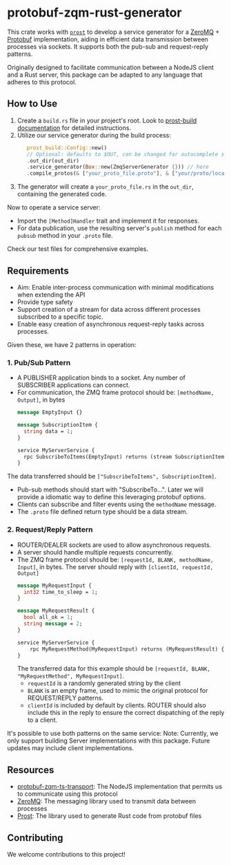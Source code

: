 # protobuf-zqm-rust-generator

This crate works with [`prost`](https://github.com/tokio-rs/prost) to develop a service generator for
a [ZeroMQ](https://zeromq.org/) + [Protobuf](https://protobuf.dev/) implementation, aiding in efficient data
transmission between processes via sockets. It supports both the pub-sub and request-reply patterns.

Originally designed to facilitate communication between a NodeJS client and a Rust server, this package can be adapted
to any language that adheres to this protocol.

## How to Use

1. Create a `build.rs` file in your project's root. Look
   to [prost-build documentation](https://docs.rs/prost-build/latest/prost_build/) for detailed instructions.
2. Utilize our service generator during the build process:
     ```rust
        prost_build::Config::new()
        // Optional: defaults to $OUT, can be changed for autocomplete support
        .out_dir(out_dir)
        .service_generator(Box::new(ZmqServerGenerator {})) // here
        .compile_protos(& ["your_proto_file.proto"], & ["your/proto/location/"])
     ```
3. The generator will create a `your_proto_file.rs` in the `out_dir`, containing the generated code.

Now to operate a service server:

- Import the `[Method]Handler` trait and implement it for responses.
- For data publication, use the resulting server's `publish` method for each `pubsub` method in your `.proto` file.

Check our test files for comprehensive examples.

## Requirements

- Aim: Enable inter-process communication with minimal modifications when extending the API
- Provide type safety
- Support creation of a stream for data across different processes subscribed to a specific topic.
- Enable easy creation of asynchronous request-reply tasks across processes.

Given these, we have 2 patterns in operation:

### 1. Pub/Sub Pattern

- A PUBLISHER application binds to a socket. Any number of SUBSCRIBER applications can connect.
- For communication, the ZMQ frame protocol should be: `[methodName, Output]`, in bytes
    ```proto
    message EmptyInput {}

    message SubscriptionItem {
      string data = 1;
    }

    service MyServerService {
      rpc SubscribeToItems(EmptyInput) returns (stream SubscriptionItem) {}
    }
    ```

The data transferred should be `["SubscribeToItems", SubscriptionItem]`.

- Pub-sub methods should start with "SubscribeTo...". Later we will provide a idiomatic way to define this leveraging
  protobuf options.
- Clients can subscribe and filter events using the `methodName` message.
- The `.proto` file defined return type should be a data stream.

### 2. Request/Reply Pattern

- ROUTER/DEALER sockets are used to allow asynchronous requests.
- A server should handle multiple requests concurrently.
- The ZMQ frame protocol should be: `[requestId, BLANK, methodName, Input]`, in bytes. The server should reply
  with `[clientId, requestId, Output]`
    ```proto
    message MyRequestInput {
      int32 time_to_sleep = 1;
    }

    message MyRequestResult {
      bool all_ok = 1;
      string message = 2;
    }

    service MyServerService {
        rpc MyRequestMethod(MyRequestInput) returns (MyRequestResult) {}
    }
    ```
  The transferred data for this example should be `[requestId, BLANK, "MyRequestMethod", MyRequestInput]`.
    - `requestId` is a randomly generated string by the client
    - `BLANK` is an empty frame, used to mimic the original protocol for REQUEST/REPLY patterns.
    - `clientId` is included by default by clients. ROUTER should also include this in the reply to ensure the correct
      dispatching of the reply to a client.

It's possible to use both patterns on the same service:
Note: Currently, we only support building Server implementations with this package. Future updates may include client
implementations.

## Resources

- [protobuf-zqm-ts-transport](https://github.com/usherlabs/protobuf-zqm-rust-generator): The NodeJS implementation that
  permits us to communicate using this protocol
- [ZeroMQ](https://zeromq.org/): The messaging library used to transmit data between processes
- [Prost](https://github.com/tokio-rs/prost): The library used to generate Rust code from protobuf files

## Contributing

We welcome contributions to this project!